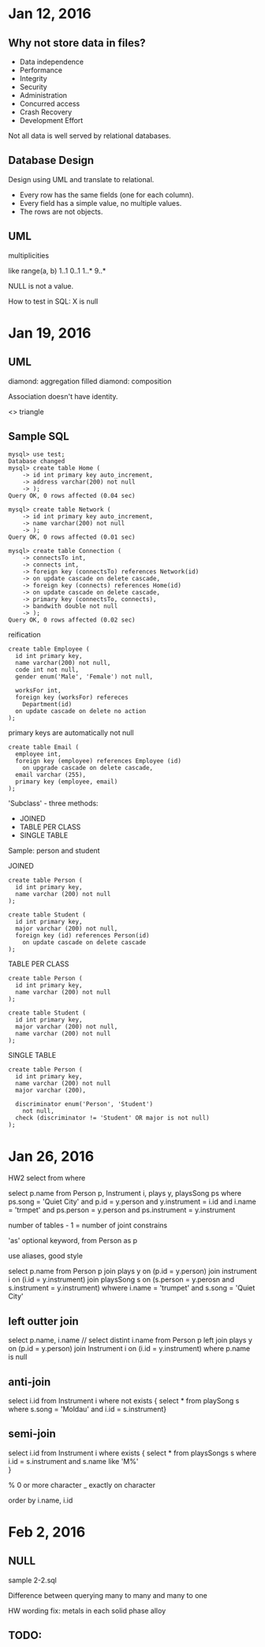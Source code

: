 Jan 12, 2016
============

Why not store data in files?
----------------------------

- Data independence
- Performance
- Integrity
- Security
- Administration
- Concurred access
- Crash Recovery
- Development Effort


Not all data is well served by relational databases.

Database Design
---------------

Design using UML and translate to relational.
- Every row has the same fields (one for each column).
- Every field has a simple value, no multiple values.
- The rows are not objects.

UML
---

multiplicities

like range(a, b)
1..1
0..1
1..\*
9..\*

NULL is not a value.

How to test in SQL: X is null

Jan 19, 2016
============

UML
---

diamond: aggregation
filled diamond: composition

Association doesn't have identity.

<<enumeraion>>
triangle

Sample SQL
----------

    mysql> use test;
    Database changed
    mysql> create table Home (
        -> id int primary key auto_increment,
        -> address varchar(200) not null
        -> );
    Query OK, 0 rows affected (0.04 sec)
    
    mysql> create table Network (
        -> id int primary key auto_increment,
        -> name varchar(200) not null
        -> );
    Query OK, 0 rows affected (0.01 sec)
    
    mysql> create table Connection (
        -> connectsTo int,
        -> connects int,
        -> foreign key (connectsTo) references Network(id)
        -> on update cascade on delete cascade,
        -> foreign key (connects) references Home(id)
        -> on update cascade on delete cascade,
        -> primary key (connectsTo, connects),
        -> bandwith double not null
        -> );
    Query OK, 0 rows affected (0.02 sec)

reification

    create table Employee (
      id int primary key,
      name varchar(200) not null,
      code int not null,
      gender enum('Male', 'Female') not null,
    
      worksFor int,
      foreign key (worksFor) refereces
        Department(id)
      on update cascade on delete no action
    );

primary keys are automatically not null

    create table Email (
      employee int,
      foreign key (employee) references Employee (id)
        on upgrade cascade on delete cascade,
      email varchar (255),
      primary key (employee, email)
    );

'Subclass' - three methods:

- JOINED
- TABLE PER CLASS
- SINGLE TABLE

Sample: person and student

JOINED

    create table Person (
      id int primary key,
      name varchar (200) not null  
    );
    
    create table Student (
      id int primary key,
      major varchar (200) not null,
      foreign key (id) references Person(id)
        on update cascade on delete cascade
    );

TABLE PER CLASS

    create table Person (
      id int primary key,
      name varchar (200) not null  
    );
    
    create table Student (
      id int primary key,
      major varchar (200) not null,
      name varchar (200) not null  
    );

SINGLE TABLE

    create table Person (
      id int primary key,
      name varchar (200) not null  
      major varchar (200),

      discriminator enum('Person', 'Student')
        not null,
      check (discriminator != 'Student' OR major is not null)
    );

Jan 26, 2016
============
HW2
select from where

select p.name
from Person p, Instrument i, plays y, playsSong ps
where ps.song = 'Quiet City'
  and p.id = y.person
  and y.instrument = i.id
  and i.name = 'trmpet'
  and ps.person = y.person
  and ps.instrument = y.instrument

number of tables - 1 = number of joint constrains

'as' optional keyword, from Person as p

use aliases, good style

select p.name
from Person p  join plays y
  on (p.id = y.person) join instrument  i 
  on (i.id = y.instrument) join playsSong s
  on (s.person = y.perosn and s.instrument = y.instrument)
whwere i.name = 'trumpet' and s.song = 'Quiet City'

left outter join
---------------

select p.name, i.name // select distint i.name
from Person p left join
  plays y on (p.id = y.person)
  join Instrument i on (i.id = y.instrument)
where p.name is null


anti-join
----------

select i.id
  from Instrument i
  where not exists {
        select *
        from playSong s
        where s.song = 'Moldau'
        and i.id = s.instrument}

semi-join
---------

select i.id
  from Instrument i
  where exists {
    select *
    from playsSongs s
where i.id = s.instrument
and s.name like 'M%'  
}

% 0 or more character
_ exactly on character

order by i.name, i.id

Feb 2, 2016
===========

NULL
----
sample 2-2.sql

Difference between querying many to many and many to one

HW wording fix: metals in each solid phase alloy

TODO:
----

